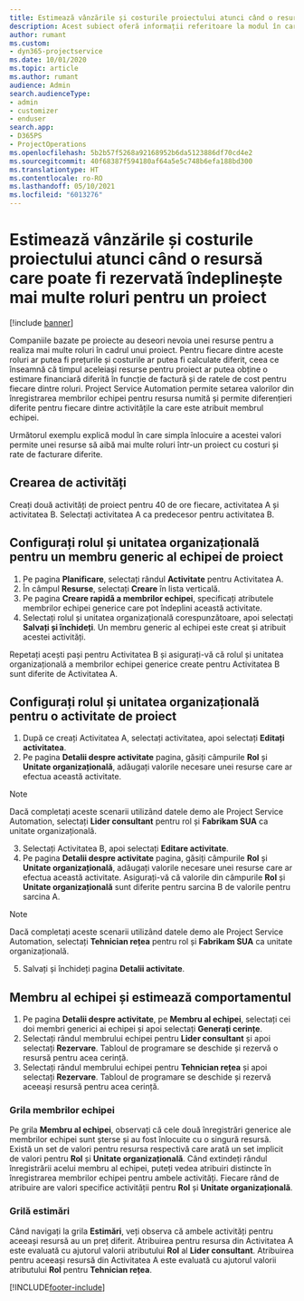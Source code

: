 ```yaml
---
title: Estimează vânzările și costurile proiectului atunci când o resursă care poate fi rezervată îndeplinește mai multe roluri pentru un proiect
description: Acest subiect oferă informații referitoare la modul în care pot fi utilizate dimensiunile de stabilire a prețurilor pentru a sprijini estimarea prețurilor și a costurilor pentru o resursă care îndeplinește mai multe roluri în cadrul unui proiect.
author: rumant
ms.custom:
- dyn365-projectservice
ms.date: 10/01/2020
ms.topic: article
ms.author: rumant
audience: Admin
search.audienceType:
- admin
- customizer
- enduser
search.app:
- D365PS
- ProjectOperations
ms.openlocfilehash: 5b2b57f5268a92168952b6da5123886df70cd4e2
ms.sourcegitcommit: 40f68387f594180af64a5e5c748b6efa188bd300
ms.translationtype: HT
ms.contentlocale: ro-RO
ms.lasthandoff: 05/10/2021
ms.locfileid: "6013276"
---
```

# <a name="estimate-project-sales-and-costs-when-a-bookable-resource-fills-multiple-roles-for-a-project"></a>Estimează vânzările și costurile proiectului atunci când o resursă care poate fi rezervată îndeplinește mai multe roluri pentru un proiect 

[!include [banner](../includes/psa-now-project-operations.md)]

Companiile bazate pe proiecte au deseori nevoia unei resurse pentru a realiza mai multe roluri în cadrul unui proiect. Pentru fiecare dintre aceste roluri ar putea fi prețurile și costurile ar putea fi calculate diferit, ceea ce înseamnă că timpul aceleiași resurse pentru proiect ar putea obține o estimare financiară diferită în funcție de factură și de ratele de cost pentru fiecare dintre roluri. Project Service Automation permite setarea valorilor din înregistrarea membrilor echipei pentru resursa numită și permite diferențieri diferite pentru fiecare dintre activitățile la care este atribuit membrul echipei.

Următorul exemplu explică modul în care simpla înlocuire a acestei valori permite unei resurse să aibă mai multe roluri într-un proiect cu costuri și rate de facturare diferite.

## <a name="create-tasks"></a>Crearea de activități
Creați două activități de proiect pentru 40 de ore fiecare, activitatea A și activitatea B. Selectați activitatea A ca predecesor pentru activitatea B.

## <a name="set-up-role-and-organization-unit-for-a-generic-project-team-member"></a>Configurați rolul și unitatea organizațională pentru un membru generic al echipei de proiect

1. Pe pagina **Planificare**, selectați rândul **Activitate** pentru Activitatea A. 
2. În câmpul **Resurse**, selectați **Creare** în lista verticală.
3. Pe pagina **Creare rapidă a membrilor echipei**, specificați atributele membrilor echipei generice care pot îndeplini această activitate.
4. Selectați rolul și unitatea organizațională corespunzătoare, apoi selectați **Salvați și închideți**. Un membru generic al echipei este creat și atribuit acestei activități. 

Repetați acești pași pentru Activitatea B și asigurați-vă că rolul și unitatea organizațională a membrilor echipei generice create pentru Activitatea B sunt diferite de Activitatea A. 

## <a name="set-up-role-and-organization-unit-for-a-project-task"></a>Configurați rolul și unitatea organizațională pentru o activitate de proiect

1. După ce creați Activitatea A, selectați activitatea, apoi selectați **Editați activitatea**.
2. Pe pagina **Detalii despre activitate** pagina, găsiți câmpurile **Rol** și **Unitate organizațională**, adăugați valorile necesare unei resurse care ar efectua această activitate. 

  > [!NOTE]
  > Dacă completați aceste scenarii utilizând datele demo ale Project Service Automation, selectați **Lider consultant** pentru rol și **Fabrikam SUA** ca unitate organizațională.

3. Selectați Activitatea B, apoi selectați **Editare activitate**.
4. Pe pagina **Detalii despre activitate** pagina, găsiți câmpurile **Rol** și **Unitate organizațională**, adăugați valorile necesare unei resurse care ar efectua această activitate. Asigurați-vă că valorile din câmpurile **Rol** și **Unitate organizațională** sunt diferite pentru sarcina B de valorile pentru sarcina A. 

  > [!NOTE]
  > Dacă completați aceste scenarii utilizând datele demo ale Project Service Automation, selectați **Tehnician rețea** pentru rol și **Fabrikam SUA** ca unitate organizațională.

5. Salvați și închideți pagina **Detalii activitate**. 

## <a name="team-member-and-estimates-behavior"></a>Membru al echipei și estimează comportamentul 

1. Pe pagina **Detalii despre activitate**, pe **Membru al echipei**, selectați cei doi membri generici ai echipei și apoi selectați **Generați cerințe**. 
2. Selectați rândul membrului echipei pentru **Lider consultant** și apoi selectați **Rezervare**. Tabloul de programare se deschide și rezervă o resursă pentru acea cerință.
3. Selectați rândul membrului echipei pentru **Tehnician rețea** și apoi selectați **Rezervare**. Tabloul de programare se deschide și rezervă aceeași resursă pentru acea cerință.

### <a name="team-member-grid"></a>Grila membrilor echipei 
Pe grila **Membru al echipei**, observați că cele două înregistrări generice ale membrilor echipei sunt șterse și au fost înlocuite cu o singură resursă. Există un set de valori pentru resursa respectivă care arată un set implicit de valori pentru **Rol** și **Unitate organizațională**.
Când extindeți rândul înregistrării acelui membru al echipei, puteți vedea atribuiri distincte în înregistrarea membrilor echipei pentru ambele activități. Fiecare rând de atribuire are valori specifice activității pentru **Rol** și **Unitate organizațională**. 

### <a name="estimates-grid"></a>Grilă estimări 
Când navigați la grila **Estimări**, veți observa că ambele activități pentru aceeași resursă au un preț diferit.
Atribuirea pentru resursa din Activitatea A este evaluată cu ajutorul valorii atributului **Rol** al **Lider consultant**. Atribuirea pentru aceeași resursă din Activitatea A este evaluată cu ajutorul valorii atributului **Rol** pentru **Tehnician rețea**.



[!INCLUDE[footer-include](../includes/footer-banner.md)]